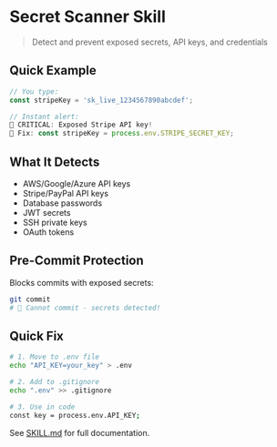 # Secret Scanner Skill

> Detect and prevent exposed secrets, API keys, and credentials

## Quick Example

```javascript
// You type:
const stripeKey = 'sk_live_1234567890abcdef';

// Instant alert:
🚨 CRITICAL: Exposed Stripe API key!
🔧 Fix: const stripeKey = process.env.STRIPE_SECRET_KEY;
```

## What It Detects

- AWS/Google/Azure API keys
- Stripe/PayPal API keys
- Database passwords
- JWT secrets
- SSH private keys
- OAuth tokens

## Pre-Commit Protection

Blocks commits with exposed secrets:
```bash
git commit
# 🚨 Cannot commit - secrets detected!
```

## Quick Fix

```bash
# 1. Move to .env file
echo "API_KEY=your_key" > .env

# 2. Add to .gitignore
echo ".env" >> .gitignore

# 3. Use in code
const key = process.env.API_KEY;
```

See [SKILL.md](SKILL.md) for full documentation.
